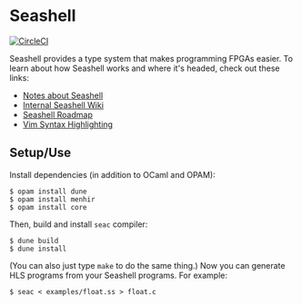 # Seashell

[![CircleCI](https://circleci.com/gh/cucapra/seashell.svg?style=svg)](https://circleci.com/gh/cucapra/seashell)

Seashell provides a type system that makes programming FPGAs easier. To learn about how Seashell works and where it's headed, check out these links:
  - [Notes about Seashell](https://capra.cs.cornell.edu/seashell/docs/index.html)
  - [Internal Seashell Wiki](https://github.com/cucapra/seashell/wiki)
  - [Seashell Roadmap](https://github.com/cucapra/seashell/wiki/Project-Roadmap)
  - [Vim Syntax Highlighting](https://github.com/tedbauer/seashell.vim)

## Setup/Use

Install dependencies (in addition to OCaml and OPAM):

	$ opam install dune
	$ opam install menhir
	$ opam install core

Then, build and install `seac` compiler:

    $ dune build
    $ dune install

(You can also just type `make` to do the same thing.)
Now you can generate HLS programs from your Seashell programs.
For example:

    $ seac < examples/float.ss > float.c
